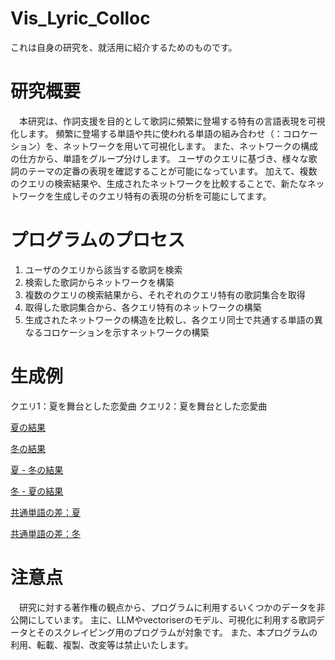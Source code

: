 # Vis_Lyric_Colloc
これは自身の研究を、就活用に紹介するためのものです。

# 研究概要
　本研究は、作詞支援を目的として歌詞に頻繁に登場する特有の言語表現を可視化します。
 頻繁に登場する単語や共に使われる単語の組み合わせ（：コロケーション）を、ネットワークを用いて可視化します。
 また、ネットワークの構成の仕方から、単語をグループ分けします。
 ユーザのクエリに基づき、様々な歌詞のテーマの定番の表現を確認することが可能になっています。
 加えて、複数のクエリの検索結果や、生成されたネットワークを比較することで、新たなネットワークを生成しそのクエリ特有の表現の分析を可能にしてます。

# プログラムのプロセス
1. ユーザのクエリから該当する歌詞を検索
2. 検索した歌詞からネットワークを構築
3. 複数のクエリの検索結果から、それぞれのクエリ特有の歌詞集合を取得
4. 取得した歌詞集合から、各クエリ特有のネットワークの構築
5. 生成されたネットワークの構造を比較し、各クエリ同士で共通する単語の異なるコロケーションを示すネットワークの構築

# 生成例
クエリ1：夏を舞台とした恋愛曲
クエリ2：夏を舞台とした恋愛曲

[夏の結果](result/夏を舞台とした恋愛曲/kyouki.html)

[冬の結果](result/冬を舞台とした恋愛曲/kyouki.html)

[夏 - 冬の結果](result/夏を舞台とした恋愛曲-冬を舞台とした恋愛曲/kyouki.html)

[冬 - 夏の結果](result/冬を舞台とした恋愛曲-夏を舞台とした恋愛曲/kyouki.html)

[共通単語の差：夏](result/夏を舞台とした恋愛曲/夏を舞台とした恋愛曲-冬を舞台とした恋愛曲_胸_愛_夜_空_恋_季節_夜空_涙_心_星_花kyouki.html)

[共通単語の差：冬](result/冬を舞台とした恋愛曲/冬を舞台とした恋愛曲-夏を舞台とした恋愛曲_胸_愛_夜_空_恋_季節_夜空_涙_心_星_花kyouki.html)


# 注意点
　研究に対する著作権の観点から、プログラムに利用するいくつかのデータを非公開にしています。
 主に、LLMやvectoriserのモデル、可視化に利用する歌詞データとそのスクレイピング用のプログラムが対象です。
 また、本プログラムの利用、転載、複製、改変等は禁止いたします。
 
